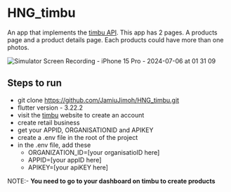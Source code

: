 # HNG_timbu
An app that implements the [timbu API](https://docs.timbu.cloud/api/intro).
This app has 2 pages. A products page and a product details page. Each products
could have more than one photos.


![Simulator Screen Recording - iPhone 15 Pro - 2024-07-06 at 01 31 09](https://github.com/JamiuJimoh/HNG_timbu/assets/60991680/985207c1-9702-47c0-bb51-f03b0186e082)


## Steps to run
 - git clone https://github.com/JamiuJimoh/HNG_timbu.git
 - flutter version - 3.22.2
 - visit the [timbu](https://timbu.cloud/) website to create an account
 - create retail business
 - get your APPID, ORGANISATIONID and APIKEY
 - create a .env file in the root of the project
 - in the .env file, add these
     - ORGANIZATION_ID=[your organisatioID here]
     - APPID=[your appID here]
     - APIKEY=[your apiKEY here]
       

NOTE:- **You need to go to your dashboard on timbu to create products**
